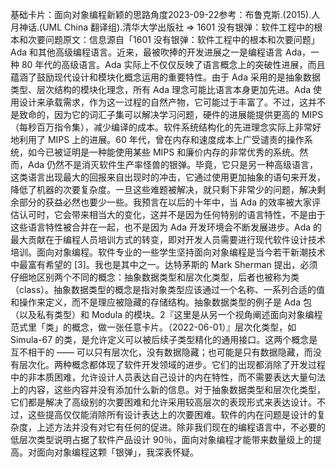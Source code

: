 

基础卡片：面向对象编程新颖的思路角度2023-09-22参考：布鲁克斯.(2015).人月神话.(UML China 翻译组).清华大学出版社 => 1601 没有银弹：软件工程中的根本和次要问题原文：信息源自「1601 没有银弹：软件工程中的根本和次要问题」Ada 和其他高级编程语言。近来，最被吹捧的开发进展之一是编程语言 Ada，一种 80 年代的高级语言。Ada 实际上不仅仅反映了语言概念上的突破性进展，而且蕴涵了鼓励现代设计和模块化概念运用的重要特性。由于 Ada 采用的是抽象数据类型、层次结构的模块化理念，所有 Ada 理念可能比语言本身更加先进。Ada 使用设计来承载需求，作为这一过程的自然产物，它可能过于丰富了。不过，这并不是致命的，因为它的词汇子集可以解决学习问题，硬件的进展能提供更高的 MIPS（每秒百万指令集），减少编译的成本。软件系统结构化的先进理念实际上非常好地利用了 MIPS 上的进展。60 年代，曾在内存和速度成本上广受谴责的操作系统，如今已被证明是一种能使用某些 MIPS 和廉价内存的非常优秀的系统。然而，Ada 仍然不是消灭软件生产率怪兽的银弹。毕竟，它只是另一种高级语言，这类语言出现最大的回报来自出现时的冲击，它通过使用更加抽象的语句来开发，降低了机器的次要复杂度。一旦这些难题被解决，就只剩下非常少的问题，解决剩余部分的获益必然也要少一些。我预言在以后的十年中，当 Ada 的效率被大家评估认可时，它会带来相当大的变化，这并不是因为任何特别的语言特性，不是由于这些语言特性被合并在一起，也不是因为 Ada 开发环境会不断发展进步。Ada 的最大贡献在于编程人员培训方式的转变，即对开发人员需要进行现代软件设计技术培训。面向对象编程。软件专业的一些学生坚持面向对象编程是当今若干新潮技术中最富有希望的 [3]。我也是其中之一。达特茅斯的 Mark Sherman 提出，必须仔细地区别两个不同的概念：抽象数据类型和层次化类型，后者也被称为类（class）。抽象数据类型的概念是指对象类型应该通过一个名称、一系列合适的值和操作来定义，而不是理应被隐藏的存储结构。抽象数据类型的例子是 Ada 包（以及私有类型）和 Modula 的模块。2『这里是从另一个视角阐述面向对象编程范式里「类」的概念，做一张任意卡片。（2022-06-01）』层次化类型，如 Simula-67 的类，是允许定义可以被后续子类型精化的通用接口。这两个概念是互不相干的 —— 可以只有层次化，没有数据隐藏；也可能是只有数据隐藏，而没有层次化。两种概念都体现了软件开发领域的进步。它们的出现都消除了开发过程中的非本质困难，允许设计人员表达自己设计的内在特性，而不需要表达大量句法上的内容，这些内容并没有添加什么新的信息。对于抽象数据类型和层次化类型，它们都是解决了高级别的次要困难和允许采用较高层次的表现形式来表达设计。不过，这些提高仅仅能消除所有设计表达上的次要困难。软件的内在问题是设计的复杂度，上述方法并没有对它有任何的促进。除非我们现在的编程语言中，不必要的低层次类型说明占据了软件产品设计 90％，面向对象编程才能带来数量级上的提高。对面向对象编程这颗「银弹」，我深表怀疑。